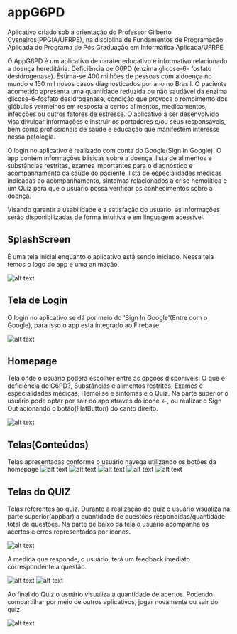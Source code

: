 # appG6PD
Aplicativo criado sob a orientação do Professor Gilberto Cysneiros(PPGIA/UFRPE), na disciplina de Fundamentos de Programação Aplicada do Programa de Pós Graduação em Informática Aplicada/UFRPE

O AppG6PD é um aplicativo de caráter educativo e informativo relacionado a doença hereditária: Deficiência de G6PD (enzima glicose-6-
fosfato desidrogenase). Estima-se 400 milhões de pessoas com a doença no mundo e 150 mil novos casos diagnosticados por ano no Brasil. O paciente
acometido apresenta uma quantidade reduzida ou não saudável da enzima glicose-6-fosfato desidrogenase, condição que provoca o rompimento dos
glóbulos vermelhos em resposta a certos alimentos, medicamentos, infecções ou outros fatores de estresse. O aplicativo a ser desenvolvido visa divulgar
informações e instruir os portadores e/ou seus responsáveis, bem como profissionais de saúde e educação que manifestem interesse nessa patologia.

O login no aplicativo é realizado com conta do Google(Sign In Google). O app contém informações básicas sobre a doença, lista de alimentos e substâncias restritas, exames importantes para o diagnóstico e acompanhamento da saúde do paciente, lista de especialidades médicas indicadas ao acompanhamento, sintomas relacionados a crise hemolítica e um Quiz para que o usuário possa verificar os conhecimentos sobre a doença.

Visando garantir a usabilidade e a satisfação do usuário, as informações serão disponibilizadas de forma intuitiva e em linguagem acessível.

## SplashScreen
É uma tela inicial enquanto o aplicativo está sendo iniciado.
Nessa tela temos o logo do app e uma animação.

![alt text](https://github.com/ivsongborges/app_G6PD/blob/master/img/splashscreen.jpeg?raw=true)

## Tela de Login
O login no aplicativo se dá por meio do 'Sign In Google'(Entre com o Google), para isso o app está integrado ao Firebase.

![alt text](https://github.com/ivsongborges/app_G6PD/blob/master/img/loginpage.jpeg?raw=true)

## Homepage
Tela onde o usuário poderá escolher entre as opções disponíveis: O que é deficiência de G6PD?, Substâncias e alimentos restritos, Exames e especialidades médicas, Hemólise e sintomas e o Quiz.
Na parte superior o usuário pode optar por sair do app atraves do icone <-, ou realizar o Sign Out acionando o botão(FlatButton) do canto direito.

![alt text](https://github.com/ivsongborges/app_G6PD/blob/master/img/homepage.jpeg?raw=true)

## Telas(Conteúdos)
Telas apresentadas conforme o usuário navega utilizando os botões da homepage
![alt text](https://github.com/ivsongborges/app_G6PD/blob/master/img/g6pdpage.jpeg?raw=true) ![alt text](https://github.com/ivsongborges/app_G6PD/blob/master/img/restritospage.jpeg?raw=true) ![alt text](https://github.com/ivsongborges/app_G6PD/blob/master/img/examespage.jpeg?raw=true) ![alt text](https://github.com/ivsongborges/app_G6PD/blob/master/img/hemolisepage.jpeg?raw=true) ![alt text](https://github.com/ivsongborges/app_G6PD/blob/master/img/quiz.jpeg?raw=true)

## Telas do QUIZ
Telas referentes ao quiz. Durante a realização do quiz o usuário visualiza na parte superior(appbar) a quantidade de questões respondidas/quantidade total de questões. Na parte de baixo da tela o usuário acompanha os acertos e erros representados por ícones.

![alt text](https://github.com/ivsongborges/app_G6PD/blob/master/img/quiz.jpeg?raw=true)

A medida que responde, o usuário, terá um feedback imediato correspondente a questão.

![alt text](https://github.com/ivsongborges/app_G6PD/blob/master/img/quizcorrect.jpeg?raw=true)
![alt text](https://github.com/ivsongborges/app_G6PD/blob/master/img/quizqerror.jpeg?raw=true)

Ao final do Quiz o usuário visualiza a quantidade de acertos. Podendo compartilhar por meio de outros aplicativos, jogar novamente ou sair do quiz.

![alt text](https://github.com/ivsongborges/app_G6PD/blob/master/img/finalquiz.jpeg?raw=true)
